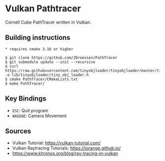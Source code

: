 # Vulkan Pathtracer
Cornell Cube PathTracer written in Vulkan.

## Building instructions
    * requires cmake 3.16 or higher
    
    $ git clone https://github.com/JDreessen/PathTracer
    $ git submodule update --init --recursive
    $ curl https://raw.githubusercontent.com/tinyobjloader/tinyobjloader/master/tiny_obj_loader.h -o lib/tinyobjloader/tiny_obj_loader.h
    $ cmake PathTracer/CMakeLists.txt
    $ make PathTracer/

## Key Bindings
- `ESC`: Quit program
- `WASDQE`: Camera Movement

## Sources
- Vulkan Tutorial: https://vulkan-tutorial.com/
- Vulkan Raytracing Tutorials: https://iorange.github.io/
- https://www.khronos.org/blog/ray-tracing-in-vulkan